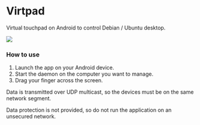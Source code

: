 # Virtpad

Virtual touchpad on Android to control Debian / Ubuntu desktop.

![](virtpad.gif)

### How to use
1. Launch the app on your Android device.
2. Start the daemon on the computer you want to manage.
3. Drag your finger across the screen.

Data is transmitted over UDP multicast, so the devices must be on the same network segment.

Data protection is not provided, so do not run the application on an unsecured network.


